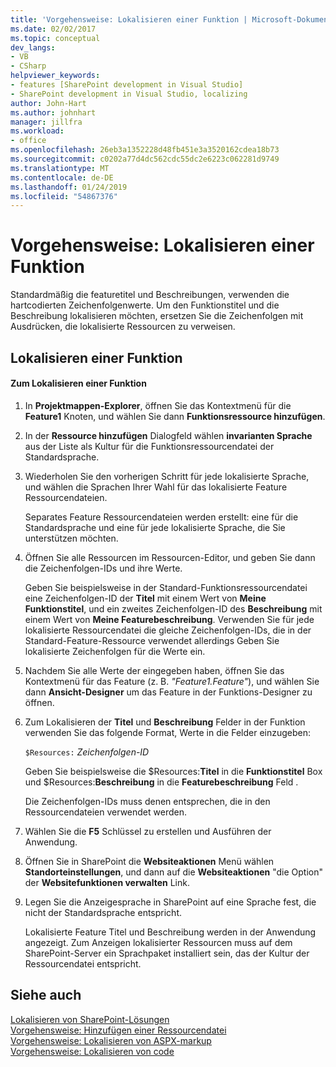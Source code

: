 ```yaml
---
title: 'Vorgehensweise: Lokalisieren einer Funktion | Microsoft-Dokumentation'
ms.date: 02/02/2017
ms.topic: conceptual
dev_langs:
- VB
- CSharp
helpviewer_keywords:
- features [SharePoint development in Visual Studio]
- SharePoint development in Visual Studio, localizing
author: John-Hart
ms.author: johnhart
manager: jillfra
ms.workload:
- office
ms.openlocfilehash: 26eb3a1352228d48fb451e3a3520162cdea18b73
ms.sourcegitcommit: c0202a77d4dc562cdc55dc2e6223c062281d9749
ms.translationtype: MT
ms.contentlocale: de-DE
ms.lasthandoff: 01/24/2019
ms.locfileid: "54867376"
---
```

# <a name="how-to-localize-a-feature"></a>Vorgehensweise: Lokalisieren einer Funktion
  Standardmäßig die featuretitel und Beschreibungen, verwenden die hartcodierten Zeichenfolgenwerte. Um den Funktionstitel und die Beschreibung lokalisieren möchten, ersetzen Sie die Zeichenfolgen mit Ausdrücken, die lokalisierte Ressourcen zu verweisen.  
  
## <a name="localize-a-feature"></a>Lokalisieren einer Funktion  
  
#### <a name="to-localize-a-feature"></a>Zum Lokalisieren einer Funktion  
  
1.  In **Projektmappen-Explorer**, öffnen Sie das Kontextmenü für die **Feature1** Knoten, und wählen Sie dann **Funktionsressource hinzufügen**.  
  
2.  In der **Ressource hinzufügen** Dialogfeld wählen **invarianten Sprache** aus der Liste als Kultur für die Funktionsressourcendatei der Standardsprache.  
  
3.  Wiederholen Sie den vorherigen Schritt für jede lokalisierte Sprache, und wählen die Sprachen Ihrer Wahl für das lokalisierte Feature Ressourcendateien.  
  
     Separates Feature Ressourcendateien werden erstellt: eine für die Standardsprache und eine für jede lokalisierte Sprache, die Sie unterstützen möchten.  
  
4.  Öffnen Sie alle Ressourcen im Ressourcen-Editor, und geben Sie dann die Zeichenfolgen-IDs und ihre Werte.  
  
     Geben Sie beispielsweise in der Standard-Funktionsressourcendatei eine Zeichenfolgen-ID der **Titel** mit einem Wert von **Meine Funktionstitel**, und ein zweites Zeichenfolgen-ID des **Beschreibung** mit einem Wert von **Meine Featurebeschreibung**. Verwenden Sie für jede lokalisierte Ressourcendatei die gleiche Zeichenfolgen-IDs, die in der Standard-Feature-Ressource verwendet allerdings Geben Sie lokalisierte Zeichenfolgen für die Werte ein.  
  
5.  Nachdem Sie alle Werte der eingegeben haben, öffnen Sie das Kontextmenü für das Feature (z. B. *"Feature1.Feature"*), und wählen Sie dann **Ansicht-Designer** um das Feature in der Funktions-Designer zu öffnen.  
  
6.  Zum Lokalisieren der **Titel** und **Beschreibung** Felder in der Funktion verwenden Sie das folgende Format, Werte in die Felder einzugeben:  
  
     `$Resources:` *Zeichenfolgen-ID*  
  
     Geben Sie beispielsweise die $Resources:**Titel** in die **Funktionstitel** Box und $Resources:**Beschreibung** in die **Featurebeschreibung** Feld .  
  
     Die Zeichenfolgen-IDs muss denen entsprechen, die in den Ressourcendateien verwendet werden.  
  
7.  Wählen Sie die **F5** Schlüssel zu erstellen und Ausführen der Anwendung.  
  
8.  Öffnen Sie in SharePoint die **Websiteaktionen** Menü wählen **Standorteinstellungen**, und dann auf die **Websiteaktionen** "die Option" der **Websitefunktionen verwalten** Link.  
  
9. Legen Sie die Anzeigesprache in SharePoint auf eine Sprache fest, die nicht der Standardsprache entspricht.  
  
     Lokalisierte Feature Titel und Beschreibung werden in der Anwendung angezeigt. Zum Anzeigen lokalisierter Ressourcen muss auf dem SharePoint-Server ein Sprachpaket installiert sein, das der Kultur der Ressourcendatei entspricht.  
  
## <a name="see-also"></a>Siehe auch
 [Lokalisieren von SharePoint-Lösungen](../sharepoint/localizing-sharepoint-solutions.md)   
 [Vorgehensweise: Hinzufügen einer Ressourcendatei](../sharepoint/how-to-add-a-resource-file.md)   
 [Vorgehensweise: Lokalisieren von ASPX-markup](../sharepoint/how-to-localize-aspx-markup.md)   
 [Vorgehensweise: Lokalisieren von code](../sharepoint/how-to-localize-code.md)  
